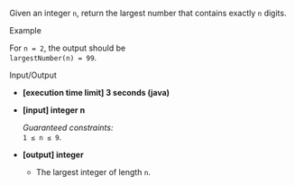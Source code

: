 
Given an integer  `n`, return the largest number that contains exactly  `n`  digits.

Example

For  `n = 2`, the output should be  
`largestNumber(n) = 99`.

Input/Output

-   **[execution time limit] 3 seconds (java)**
    
-   **[input] integer n**
    
    _Guaranteed constraints:_  
    `1 ≤ n ≤ 9`.
    
-   **[output] integer**
    
    -   The largest integer of length  `n`.